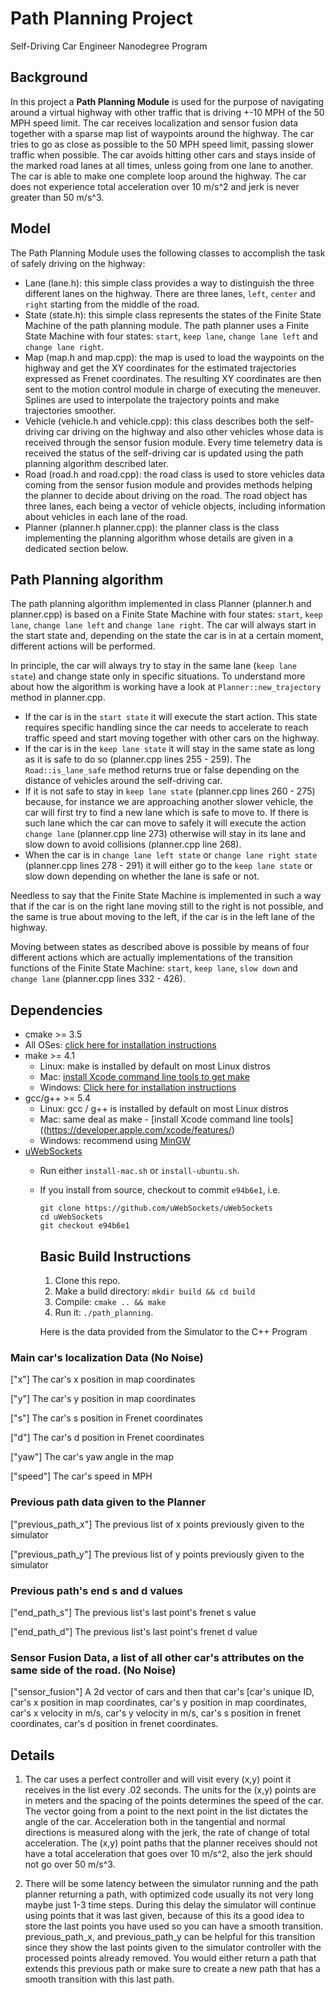 # Path Planning Project
Self-Driving Car Engineer Nanodegree Program

## Background   

In this project a **Path Planning Module** is used for the purpose of navigating around a virtual highway with other traffic that is driving +-10 MPH of the 50 MPH speed limit. The car receives localization and sensor fusion data together with a sparse map list of waypoints around the highway. The car tries to go as close as possible to the 50 MPH speed limit, passing slower traffic when possible. The car avoids hitting other cars and stays inside of the marked road lanes at all times, unless going from one lane to another. The car is able to make one complete loop around the highway. The car does not experience total acceleration over 10 m/s^2 and jerk is never greater than 50 m/s^3.

## Model

The Path Planning Module uses the following classes to accomplish the task of safely driving on the highway:
* Lane (lane.h): this simple class provides a way to distinguish the three different lanes on the highway. There are three lanes, `left`, `center` and `right` starting from the middle of the road.
* State (state.h): this simple class represents the states of the Finite State Machine of the path planning module. The path planner uses a Finite State Machine with four states: `start`, `keep lane`, `change lane left` and `change lane right`.
* Map (map.h and map.cpp): the map is used to load the waypoints on the highway and get the XY coordinates for the estimated
trajectories expressed as Frenet coordinates. The resulting XY coordinates are then sent to the motion control module in charge of executing the meneuver. Splines are used to interpolate the trajectory points and make trajectories smoother.
* Vehicle (vehicle.h and vehicle.cpp): this class describes both the self-driving car driving on the highway and also other vehicles whose data is received through the sensor fusion module. Every time telemetry data is received the status of the self-driving car is updated using the path planning algorithm described later.
* Road (road.h and road.cpp): the road class is used to store vehicles data coming from the sensor fusion module and provides methods helping the planner to decide about driving on the road. The road object has three lanes, each being a vector of vehicle objects, including information about vehicles in each lane of the road.
* Planner (planner.h planner.cpp): the planner class is the class implementing the planning algorithm whose details are given in a dedicated section below.

## Path Planning algorithm

The path planning algorithm implemented in class Planner (planner.h and planner.cpp) is based on a Finite State Machine with four states: `start`, `keep lane`, `change lane left` and `change lane right`. The car will always start in the start state and, depending on the state the car is in at a certain moment, different actions will be performed.

In principle, the car will always try to stay in the same lane (`keep lane state`) and change state only in specific situations. To understand more about how the algorithm is working have a look at `Planner::new_trajectory` method in planner.cpp.
* If the car is in the `start state` it will execute the start action. This state requires specific handling since the car needs to accelerate to reach traffic speed and start moving together with other cars on the highway.
* If the car is in the `keep lane state` it will stay in the same state as long as it is safe to do so (planner.cpp lines 255 - 259). The `Road::is_lane_safe` method returns true or false depending on the distance of vehicles around the self-driving car.
* If it is not safe to stay in `keep lane state` (planner.cpp lines 260 - 275) because, for instance we are approaching another slower vehicle, the car will first try to find a new lane which is safe to move to. If there is such lane which the car can move to safely it will execute the action `change lane` (planner.cpp line 273) otherwise will stay in its lane and slow down to avoid collisions (planner.cpp line 268).
* When the car is in `change lane left state` or `change lane right state` (planner.cpp lines 278 - 291) it will either go to the `keep lane state` or slow down depending on whether the lane is safe or not.

Needless to say that the Finite State Machine is implemented in such a way that if the car is on the right lane moving still to the right is not possible, and the same is true about moving to the left, if the car is in the left lane of the highway.

Moving between states as described above is possible by means of four different actions which are actually implementations of the transition functions of the Finite State Machine: `start`, `keep lane`, `slow down` and `change lane` (planner.cpp lines 332 - 426).

## Dependencies

* cmake >= 3.5
 * All OSes: [click here for installation instructions](https://cmake.org/install/)
* make >= 4.1
  * Linux: make is installed by default on most Linux distros
  * Mac: [install Xcode command line tools to get make](https://developer.apple.com/xcode/features/)
  * Windows: [Click here for installation instructions](http://gnuwin32.sourceforge.net/packages/make.htm)
* gcc/g++ >= 5.4
  * Linux: gcc / g++ is installed by default on most Linux distros
  * Mac: same deal as make - [install Xcode command line tools]((https://developer.apple.com/xcode/features/)
  * Windows: recommend using [MinGW](http://www.mingw.org/)
* [uWebSockets](https://github.com/uWebSockets/uWebSockets)
  * Run either `install-mac.sh` or `install-ubuntu.sh`.
  * If you install from source, checkout to commit `e94b6e1`, i.e.
    ```
    git clone https://github.com/uWebSockets/uWebSockets
    cd uWebSockets
    git checkout e94b6e1
    ```
    ## Basic Build Instructions

    1. Clone this repo.
    2. Make a build directory: `mkdir build && cd build`
    3. Compile: `cmake .. && make`
    4. Run it: `./path_planning`.

    Here is the data provided from the Simulator to the C++ Program

### Main car's localization Data (No Noise)

["x"] The car's x position in map coordinates

["y"] The car's y position in map coordinates

["s"] The car's s position in Frenet coordinates

["d"] The car's d position in Frenet coordinates

["yaw"] The car's yaw angle in the map

["speed"] The car's speed in MPH

### Previous path data given to the Planner

["previous_path_x"] The previous list of x points previously given to the simulator

["previous_path_y"] The previous list of y points previously given to the simulator

### Previous path's end s and d values

["end_path_s"] The previous list's last point's frenet s value

["end_path_d"] The previous list's last point's frenet d value

### Sensor Fusion Data, a list of all other car's attributes on the same side of the road. (No Noise)

["sensor_fusion"] A 2d vector of cars and then that car's [car's unique ID, car's x position in map coordinates, car's y position in map coordinates, car's x velocity in m/s, car's y velocity in m/s, car's s position in frenet coordinates, car's d position in frenet coordinates.

## Details

1. The car uses a perfect controller and will visit every (x,y) point it receives in the list every .02 seconds. The units for the (x,y) points are in meters and the spacing of the points determines the speed of the car. The vector going from a point to the next point in the list dictates the angle of the car. Acceleration both in the tangential and normal directions is measured along with the jerk, the rate of change of total acceleration. The (x,y) point paths that the planner receives should not have a total acceleration that goes over 10 m/s^2, also the jerk should not go over 50 m/s^3.

2. There will be some latency between the simulator running and the path planner returning a path, with optimized code usually its not very long maybe just 1-3 time steps. During this delay the simulator will continue using points that it was last given, because of this its a good idea to store the last points you have used so you can have a smooth transition. previous_path_x, and previous_path_y can be helpful for this transition since they show the last points given to the simulator controller with the processed points already removed. You would either return a path that extends this previous path or make sure to create a new path that has a smooth transition with this last path.
